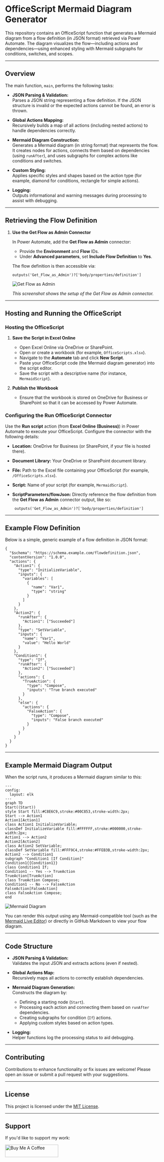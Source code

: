 # OfficeScript Mermaid Diagram Generator

This repository contains an OfficeScript function that generates a Mermaid diagram from a flow definition (in JSON format) retrieved via Power Automate. The diagram visualizes the flow—including actions and dependencies—using enhanced styling with Mermaid subgraphs for conditions, switches, and scopes.

---

## Overview

The main function, `main`, performs the following tasks:

- **JSON Parsing & Validation:**  
  Parses a JSON string representing a flow definition. If the JSON structure is invalid or the expected actions cannot be found, an error is thrown.

- **Global Actions Mapping:**  
  Recursively builds a map of all actions (including nested actions) to handle dependencies correctly.

- **Mermaid Diagram Construction:**  
  Generates a Mermaid diagram (in string format) that represents the flow. It creates nodes for actions, connects them based on dependencies (using `runAfter`), and uses subgraphs for complex actions like conditions and switches.

- **Custom Styling:**  
  Applies specific styles and shapes based on the action type (for example, diamond for conditions, rectangle for simple actions).

- **Logging:**  
  Outputs informational and warning messages during processing to assist with debugging.

---

## Retrieving the Flow Definition

1. **Use the Get Flow as Admin Connector**

   In Power Automate, add the **Get Flow as Admin** connector:

   - Provide the **Environment** and **Flow** IDs.
   - Under **Advanced parameters**, set **Include Flow Definition** to **Yes**.

   The flow definition is then accessible via:
   
       outputs('Get_Flow_as_Admin')?['body/properties/definition']

   ![Get Flow as Admin](images/Get_flow_as_admin.png)

   *This screenshot shows the setup of the Get Flow as Admin connector.*

---

## Hosting and Running the OfficeScript

### Hosting the OfficeScript

1. **Save the Script in Excel Online**
   - Open Excel Online via OneDrive or SharePoint.
   - Open or create a workbook (for example, `OfficeScripts.xlsx`).
   - Navigate to the **Automate** tab and click **New Script**.
   - Paste your OfficeScript code (the Mermaid diagram generator) into the script editor.
   - Save the script with a descriptive name (for instance, `MermaidScript`).

2. **Publish the Workbook**
   - Ensure that the workbook is stored on OneDrive for Business or SharePoint so that it can be accessed by Power Automate.

### Configuring the Run OfficeScript Connector

Use the **Run script** action (from **Excel Online (Business)**) in Power Automate to execute your OfficeScript. Configure the connector with the following details:

- **Location:** OneDrive for Business (or SharePoint, if your file is hosted there).
- **Document Library:** Your OneDrive or SharePoint document library.
- **File:** Path to the Excel file containing your OfficeScript (for example, `/OfficeScripts.xlsx`).
- **Script:** Name of your script (for example, `MermaidScript`).
- **ScriptParameters/flowJson:** Directly reference the flow definition from the **Get Flow as Admin** connector output, like so:

       outputs('Get_Flow_as_Admin')?['body/properties/definition']


---

## Example Flow Definition

Below is a simple, generic example of a flow definition in JSON format:

    {
      "$schema": "https://schema.example.com/flowdefinition.json",
      "contentVersion": "1.0.0",
      "actions": {
        "Action1": {
          "type": "InitializeVariable",
          "inputs": {
            "variables": [
              {
                "name": "Var1",
                "type": "string"
              }
            ]
          }
        },
        "Action2": {
          "runAfter": {
            "Action1": ["Succeeded"]
          },
          "type": "SetVariable",
          "inputs": {
            "name": "Var1",
            "value": "Hello World"
          }
        },
        "Condition1": {
          "type": "If",
          "runAfter": {
            "Action2": ["Succeeded"]
          },
          "actions": {
            "TrueAction": {
              "type": "Compose",
              "inputs": "True branch executed"
            }
          },
          "else": {
            "actions": {
              "FalseAction": {
                "type": "Compose",
                "inputs": "False branch executed"
              }
            }
          }
        }
      }
    }

---

## Example Mermaid Diagram Output

When the script runs, it produces a Mermaid diagram similar to this:

    ---
    config:
      layout: elk
    ---
    graph TD
    Start((Start))
    style Start fill:#C8E6C9,stroke:#00C853,stroke-width:2px;
    Start --> Action1
    Action1[Action1]
    class Action1 InitializeVariable;
    classDef InitializeVariable fill:#FFFFFF,stroke:#000000,stroke-width:2px;
    Action1 --> Action2
    Action2[Action2]
    class Action2 SetVariable;
    classDef SetVariable fill:#FFF9C4,stroke:#FFEB3B,stroke-width:2px;
    Action2 --> Condition1
    subgraph "Condition1 [If Condition]"
    Condition1{{Condition1}}
    class Condition1 If;
    Condition1 -- Yes --> TrueAction
    TrueAction[TrueAction]
    class TrueAction Compose;
    Condition1 -- No --> FalseAction
    FalseAction[FalseAction]
    class FalseAction Compose;
    end

![Mermaid Diagram](images/mermaid-diagram-2025-04-02-113054.png)

You can render this output using any Mermaid-compatible tool (such as the [Mermaid Live Editor](https://mermaid.live/)) or directly in GitHub Markdown to view your flow diagram.

---

## Code Structure

- **JSON Parsing & Validation:**  
  Validates the input JSON and extracts actions (even if nested).

- **Global Actions Map:**  
  Recursively maps all actions to correctly establish dependencies.

- **Mermaid Diagram Generation:**  
  Constructs the diagram by:
  - Defining a starting node (`Start`).
  - Processing each action and connecting them based on `runAfter` dependencies.
  - Creating subgraphs for condition (`If`) actions.
  - Applying custom styles based on action types.

- **Logging:**  
  Helper functions log the processing status to aid debugging.

---

## Contributing

Contributions to enhance functionality or fix issues are welcome! Please open an issue or submit a pull request with your suggestions.

---

## License

This project is licensed under the [MIT License](LICENSE).

---

## Support
If you'd like to support my work:

<a href="https://buymeacoffee.com/nickkb" target="_blank"><img src="https://cdn.buymeacoffee.com/buttons/default-orange.png" alt="Buy Me A Coffee" height="41" width="174"></a>
